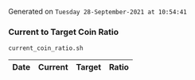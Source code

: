 Generated on `Tuesday 28-September-2021 at 10:54:41`

### Current to Target Coin Ratio
`current_coin_ratio.sh`

Date|Current|Target|Ratio
---|---|---|---
